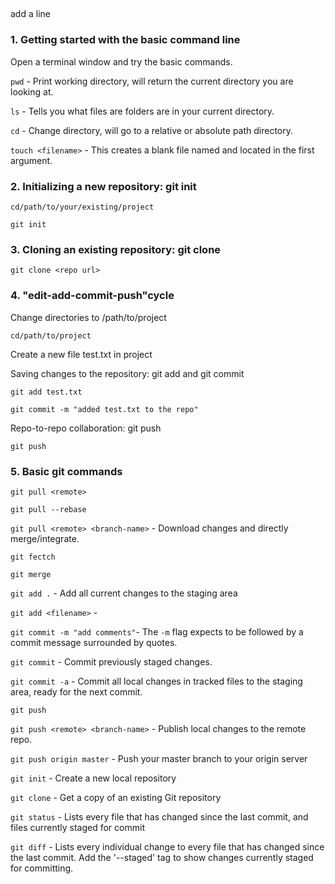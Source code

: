 ## 
add a line
### 1. Getting started with the basic command line

Open a terminal window and try the basic commands.

`pwd` - Print working directory, will return the current directory you are looking at. 

`ls` - Tells you what files are folders are in your current directory.

`cd` - Change directory, will go to a relative or absolute path directory.

`touch <filename>` - This creates a blank file named and located in the first argument. 

### 2. Initializing a new repository: git init

`cd/path/to/your/existing/project`

`git init`


### 3. Cloning an existing repository: git clone

`git clone <repo url>`

### 4. "edit-add-commit-push"cycle 

Change directories to /path/to/project

`cd/path/to/project`

Create a new file test.txt in project

Saving changes to the repository: git add and git commit

`git add test.txt`

`git commit -m "added test.txt to the repo"`

Repo-to-repo collaboration: git push

`git push`

### 5. Basic git commands

`git pull <remote>`

`git pull --rebase`

`git pull <remote> <branch-name>` - Download changes and directly merge/integrate.

`git fectch`

`git merge`

`git add .` - Add all current changes to the staging area

`git add <filename>` - 

`git commit -m "add comments"`- The `-m` flag expects to be followed by a commit message surrounded by quotes.

`git commit` - Commit previously staged changes.

`git commit -a` - Commit all local changes in tracked files to the staging area, ready for the next commit.

`git push`

`git push <remote> <branch-name>` - Publish local changes to the remote repo.

`git push origin master` - Push your master branch to your origin server

`git init` - Create a new local repository

`git clone` - Get a copy of an existing Git repository

`git status` - Lists every file that has changed since the last commit, and files currently staged for commit

`git diff` - Lists every individual change to every file that has changed since the last commit. Add the '--staged' tag to show changes currently staged for committing.


